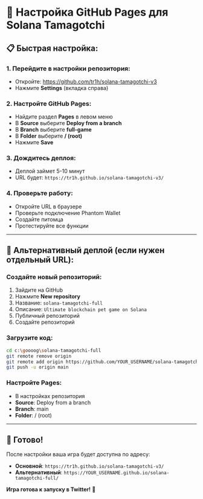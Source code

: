 # 🚀 Настройка GitHub Pages для Solana Tamagotchi

## 📋 **Быстрая настройка:**

### **1. Перейдите в настройки репозитория:**
- Откройте: https://github.com/tr1h/solana-tamagotchi-v3
- Нажмите **Settings** (вкладка справа)

### **2. Настройте GitHub Pages:**
- Найдите раздел **Pages** в левом меню
- В **Source** выберите **Deploy from a branch**
- В **Branch** выберите **full-game**
- В **Folder** выберите **/ (root)**
- Нажмите **Save**

### **3. Дождитесь деплоя:**
- Деплой займет 5-10 минут
- URL будет: `https://tr1h.github.io/solana-tamagotchi-v3/`

### **4. Проверьте работу:**
- Откройте URL в браузере
- Проверьте подключение Phantom Wallet
- Создайте питомца
- Протестируйте все функции

---

## 🎯 **Альтернативный деплой (если нужен отдельный URL):**

### **Создайте новый репозиторий:**
1. Зайдите на GitHub
2. Нажмите **New repository**
3. Название: `solana-tamagotchi-full`
4. Описание: `Ultimate blockchain pet game on Solana`
5. Публичный репозиторий
6. Создайте репозиторий

### **Загрузите код:**
```bash
cd c:\goooog\solana-tamagotchi-full
git remote remove origin
git remote add origin https://github.com/YOUR_USERNAME/solana-tamagotchi-full.git
git push -u origin main
```

### **Настройте Pages:**
- В настройках репозитория
- **Source**: Deploy from a branch
- **Branch**: main
- **Folder**: / (root)

---

## 🎉 **Готово!**

После настройки ваша игра будет доступна по адресу:
- **Основной**: `https://tr1h.github.io/solana-tamagotchi-v3/`
- **Альтернативный**: `https://YOUR_USERNAME.github.io/solana-tamagotchi-full/`

**Игра готова к запуску в Twitter!** 🚀
